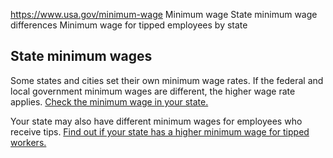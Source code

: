 

https://www.usa.gov/minimum-wage
Minimum wage
State minimum wage differences
Minimum wage for tipped employees by state

**State minimum wages**
-----------------------

Some states and cities set their own minimum wage rates. If the federal and local government minimum wages are different, the higher wage rate applies.
[Check the minimum wage in your state.](https://www.dol.gov/agencies/whd/minimum-wage/state)

Your state may also have different minimum wages for employees who receive tips.
[Find out if your state has a higher minimum wage for tipped workers.](https://www.dol.gov/agencies/whd/state/minimum-wage/tipped)
